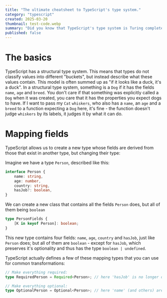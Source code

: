 ```yaml
---
title: "The ultimate cheatsheet to TypeScript's type system."
category: "typescript"
created: 2025-03-20
thumbnail: test-code.webp
summary: "Did you know that TypeScript's type system is Turing complete?"
published: false
---
```

# The basics
TypeScript has a structural type system. This means that types do not classify values into different "buckets", but instead describe what these values contain. This model is often summed up as "if it looks like a duck, it's a duck". In a structural type system, something is a `Dog` if it has the fields `name`, `age` and `breed`. You don't care if that something was explicitly called a `Dog` when it was created, you care that it has the properties you expect dogs to have. If I want to pass my `Cat` `whiskers`, who also has a `name`, an `age` and a `breed` to a function expecting a `Dog` here, it's fine - the function doesn't judge `whiskers` by its labels, it judges it by what it can do.

# Mapping fields
TypeScript allows us to create a new type whose fields are derived from those that exist in another type, but changing their type:

Imagine we have a type `Person`, described like this:

```ts filename="mapping.ts"
interface Person {
    name: string,
    age: number,
    country: string,
    hasJob?: boolean,
}
```

We can create a new class that contains all the fields `Person` does, but all of them being `boolean`

```ts filename="mapping.ts"
type PersonFields {
    [K in keyof Person]: boolean;
}
```

This new type contains four fields: `name`, `age`, `country` and `hasJob`, just like `Person` does; but all of them are `boolean` - except for `hasJob`, which preserves it's optionality and thus has the type `boolean | undefined`.

TypeScript actually defines a few of these mapping types that you can use for common transformations:

```ts filename="mapping.ts"
// Make everything required:
type RequiredPerson = Required<Person>; // here 'hasJob' is no longer optional.

// Make everything optional:
type OptionalPerson = Optional<Person>; // here 'name' (and others) are optional.
```
